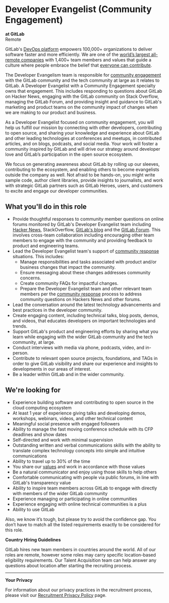 # Developer Evangelist (Community Engagement)
**at GitLab**  
Remote  


GitLab's [DevOps platform](https://about.gitlab.com/solutions/devops-platform/) empowers 100,000+ organizations to deliver software faster and more efficiently. We are one of the [world’s largest all-remote companies](https://about.gitlab.com/company/culture/all-remote/guide/) with 1,400+ team members and values that guide a culture where people embrace the belief that [everyone can contribute](https://about.gitlab.com/company/mission/).

The Developer Evangelism team is responsible for [community engagement](https://about.gitlab.com/handbook/marketing/community-relations/developer-evangelism/#community-engagement) with the GitLab community and the tech community at large as it relates to GitLab. A Developer Evangelist with a Community Engagement specialty owns that engagement. This includes responding to questions about GitLab on Hacker News, engaging with the GitLab community on Stack Overflow, managing the GitLab Forum, and providing insight and guidance to GitLab's marketing and product teams on the community impact of changes when we are making to our product and business.

As a Developer Evangelist focused on community engagement, you will help us fulfill our mission by connecting with other developers, contributing to open source, and sharing your knowledge and experience about GitLab and other leading technologies at conferences and meetups, in contributed articles, and on blogs, podcasts, and social media. Your work will foster a community inspired by GitLab and will drive our strategy around developer love and GitLab’s participation in the open source ecosystem.

We focus on generating awareness about GitLab by rolling up our sleeves, contributing to the ecosystem, and enabling others to become evangelists outside the company as well. Not afraid to be hands-on, you might write sample code, author client libraries, provide insights to journalists, and work with strategic GitLab partners such as GitLab Heroes, users, and customers to excite and engage our developer communities.

## What you'll do in this role 

* Provide thoughtful responses to community member questions on online forums monitored by GitLab's Developer Evangelist team including [Hacker News](https://about.gitlab.com/handbook/marketing/community-relations/developer-evangelism/hacker-news/), StackOverflow, [GitLab's blog](https://about.gitlab.com/handbook/marketing/community-relations/developer-evangelism/hacker-news/#blog-comments) and the [GitLab Forum](https://forum.gitlab.com/). This involves cross-team collaboration including encouraging other team members to engage with the community and providing feedback to product and engineering teams.  
* Lead the Developer Evangelist team's support of [community response](https://about.gitlab.com/handbook/marketing/community-relations/developer-evangelism/community-response/) situations. This includes:  
  * Manage responsibilities and tasks associated with product and/or business changes that impact the community. 
  * Ensure messaging about these changes addresses community concerns. 
  * Create community FAQs for impactful changes. 
  * Prepare the Developer Evangelist team and other relevant team members per the [community response](https://about.gitlab.com/handbook/marketing/community-relations/developer-evangelism/community-response/) process to address community questions on Hackers News and other forums. 
* Lead the conversation around the latest technology advancements and best practices in the developer community. 
* Create engaging content, including technical talks, blog posts, demos, and videos, that educates developers on important technologies and trends. 
* Support GitLab's product and engineering efforts by sharing what you learn while engaging with the wider GitLab community and the tech community, at large.  
* Conduct interviews with media via phone, podcasts, video, and in-person. 
* Contribute to relevant open source projects, foundations, and TAGs in order to give GitLab visibility and share our experience and insights to developments in our areas of interest. 
* Be a leader within GitLab and in the wider community. 

## We're looking for 

* Experience building software and contributing to open source in the cloud computing ecosystem
* At least 1 year of experience giving talks and developing demos, workshops, webinars, videos, and other technical content
* Meaningful social presence with engaged followers
* Ability to manage the fast moving conference schedule with its CFP deadlines and show dates
* Self-directed and work with minimal supervision
* Outstanding written and verbal communications skills with the ability to translate complex technology concepts into simple and intuitive communications
* Ability to travel up to 30% of the time
* You share our [values](https://about.gitlab.com/handbook/values/) and work in accordance with those values
* Be a natural communicator and enjoy using those skills to help others
* Comfortable communicating with people via public forums, in line with GitLab's transparency value
* Ability to inspire team members across GitLab to engage with directly with members of the wider GitLab community
* Experience managing or participating in online communities
* Experience engaging with online technical communities is a plus
* Ability to use GitLab

Also, we know it’s tough, but please try to avoid the confidence gap. You don’t have to match all the listed requirements exactly to be considered for this role.

**Country Hiring Guidelines**

GitLab hires new team members in countries around the world. All of our roles are remote, however some roles may carry specific location-based eligibility requirements. Our Talent Acquisition team can help answer any questions about location after starting the recruiting process.  

---

**Your Privacy**

For information about our privacy practices in the recruitment process, please visit our [Recruitment Privacy Policy](https://about.gitlab.com/handbook/hiring/recruitment-privacy-policy/) page.
